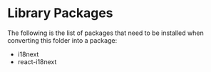 # Library Packages

The following is the list of packages that need to be installed when converting this folder into a package:

- i18next
- react-i18next
